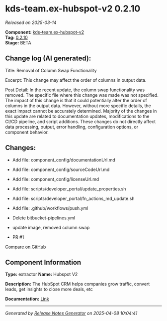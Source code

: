 #  kds-team.ex-hubspot-v2 0.2.10

_Released on 2025-03-14_

**Component:** [kds-team.ex-hubspot-v2](https://github.com/keboola/component-hubspot-v2)  
**Tag:** [0.2.10](https://github.com/keboola/component-hubspot-v2/releases/tag/0.2.10)  
**Stage:** BETA


## Change log (AI generated):
Title: Removal of Column Swap Functionality

Excerpt: This change may affect the order of columns in output data.

Post Detail: In the recent update, the column swap functionality was removed. The specific file where this change was made was not specified. The impact of this change is that it could potentially alter the order of columns in the output data. However, without more specific details, the exact impact cannot be accurately determined. Majority of the changes in this update are related to documentation updates, modifications to the CI/CD pipeline, and script additions. These changes do not directly affect data processing, output, error handling, configuration options, or component behavior.



## Changes:



- Add file: component_config/documentationUrl.md 




- Add file: component_config/sourceCodeUrl.md 




- Add file: component_config/licenseUrl.md 




- Add file: scripts/developer_portal/update_properties.sh 




- Add file: scripts/developer_portal/fn_actions_md_update.sh 




- Add file: .github/workflows/push.yml 




- Delete bitbucket-pipelines.yml 








- update image, removed column swap 




- PR #1 



[Compare on GitHub](https://github.com/keboola/component-hubspot-v2/compare/0.2.9...0.2.10)



## Component Information
**Type:** extractor
**Name:** Hubspot V2

**Description:** The HubSpot CRM helps companies grow traffic, convert leads, get insights to close more deals, etc


**Documentation:** [Link](https://github.com/keboola/component-hubspot-v2/blob/main/README.md)



---
_Generated by [Release Notes Generator](https://github.com/keboola/release-notes-generator)
on 2025-04-08 10:04:41_